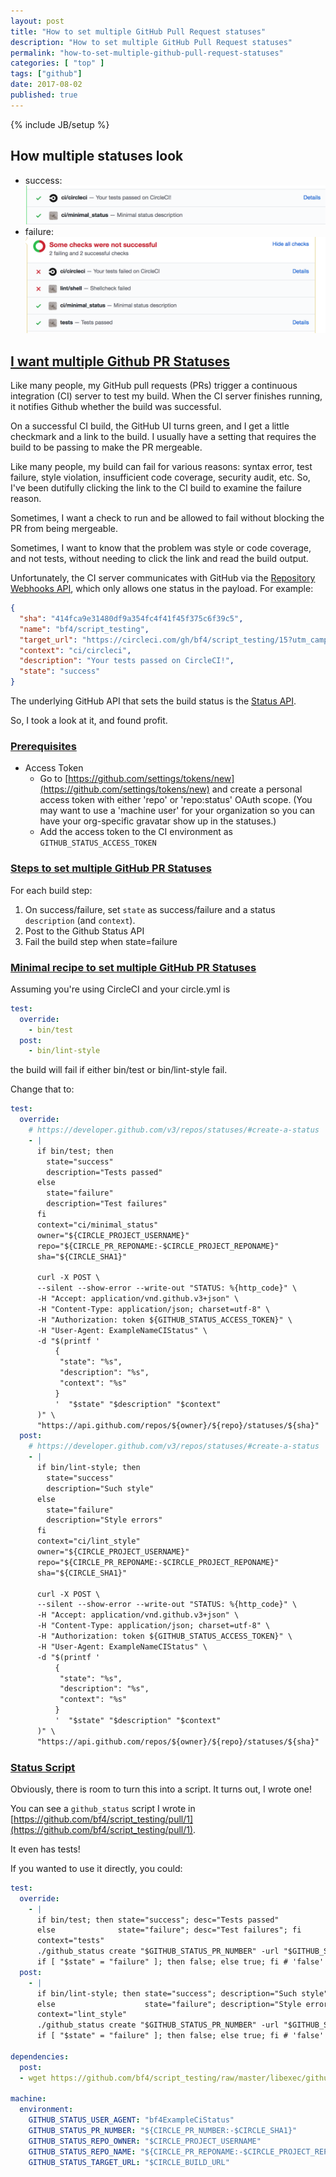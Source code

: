 ```yaml
---
layout: post
title: "How to set multiple GitHub Pull Request statuses"
description: "How to set multiple GitHub Pull Request statuses"
permalink: "how-to-set-multiple-github-pull-request-statuses"
categories: [ "top" ]
tags: ["github"]
date: 2017-08-02
published: true
---
```

{% include JB/setup %}

## How multiple statuses look

- success: <img src="/images/github-status.png" alt="multiple GitHub statuses" title="multiple GitHub statuses">
- failure: <img src="/images/github-status-failure.png" alt="multiple GitHub statuses" title="multiple GitHub statuses">

## [I want multiple Github PR Statuses](#i-want-multiple-github-pr-statuses)

Like many people, my GitHub pull requests (PRs) trigger a continuous integration (CI) server
to test my build.  When the CI server finishes running, it notifies Github whether the
build was successful.

On a successful CI build, the GitHub UI turns green, and I get a little checkmark and a link to the
build.  I usually have a setting that requires the build to be passing to make the PR mergeable.

Like many people, my build can fail for various reasons: syntax error, test failure, style violation,
insufficient code coverage, security audit, etc. So, I've been dutifully clicking the link to the CI
build to examine the failure reason.

Sometimes, I want a check to run and be allowed to fail without blocking the PR from being mergeable.

Sometimes, I want to know that the problem was style or code coverage, and not tests, without needing to
click the link and read the build output.

Unfortunately, the CI server communicates with GitHub via the [Repository Webhooks API](https://developer.github.com/v3/repos/hooks/#create-a-hook),
which only allows one status in the payload. For example:

```json
{
  "sha": "414fca9e31480df9a354fc4f41f45f375c6f39c5",
  "name": "bf4/script_testing",
  "target_url": "https://circleci.com/gh/bf4/script_testing/15?utm_campaign=vcs-integration-link&utm_medium=referral&utm_source=github-build-link",
  "context": "ci/circleci",
  "description": "Your tests passed on CircleCI!",
  "state": "success"
}
```

The underlying GitHub API that sets the build status is the [Status API](https://developer.github.com/v3/repos/statuses/).

So, I took a look at it, and found profit.

### [Prerequisites](#prerequisites)

- Access Token
  - Go to [https://github.com/settings/tokens/new](https://github.com/settings/tokens/new) and create a personal access token
  with either 'repo' or 'repo:status' OAuth scope. (You may want to use a 'machine user' for your organization
  so you can have your org-specific gravatar show up in the statuses.)
  - Add the access token to the CI environment as `GITHUB_STATUS_ACCESS_TOKEN`

### [Steps to set multiple GitHub PR Statuses](#steps-to-set-multiple-github-pr-statuses)

For each build step:

1. On success/failure, set `state` as success/failure and a status `description` (and `context`).
1. Post to the Github Status API
1. Fail the build step when state=failure

### [Minimal recipe to set multiple GitHub PR Statuses](#minimal-recipe-to-set-multiple-github-pr-statuses)

Assuming you're using CircleCI and your circle.yml is

```yaml
test:
  override:
    - bin/test
  post:
    - bin/lint-style
```

the build will fail if either bin/test or bin/lint-style fail.

Change that to:

```yaml
test:
  override:
    # https://developer.github.com/v3/repos/statuses/#create-a-status
    - |
      if bin/test; then
        state="success"
        description="Tests passed"
      else
        state="failure"
        description="Test failures"
      fi
      context="ci/minimal_status"
      owner="${CIRCLE_PROJECT_USERNAME}"
      repo="${CIRCLE_PR_REPONAME:-$CIRCLE_PROJECT_REPONAME}"
      sha="${CIRCLE_SHA1}"

      curl -X POST \
      --silent --show-error --write-out "STATUS: %{http_code}" \
      -H "Accept: application/vnd.github.v3+json" \
      -H "Content-Type: application/json; charset=utf-8" \
      -H "Authorization: token ${GITHUB_STATUS_ACCESS_TOKEN}" \
      -H "User-Agent: ExampleNameCIStatus" \
      -d "$(printf '
          {
           "state": "%s",
           "description": "%s",
           "context": "%s"
          }
          '  "$state" "$description" "$context"
      )" \
      "https://api.github.com/repos/${owner}/${repo}/statuses/${sha}"
  post:
    # https://developer.github.com/v3/repos/statuses/#create-a-status
    - |
      if bin/lint-style; then
        state="success"
        description="Such style"
      else
        state="failure"
        description="Style errors"
      fi
      context="ci/lint_style"
      owner="${CIRCLE_PROJECT_USERNAME}"
      repo="${CIRCLE_PR_REPONAME:-$CIRCLE_PROJECT_REPONAME}"
      sha="${CIRCLE_SHA1}"

      curl -X POST \
      --silent --show-error --write-out "STATUS: %{http_code}" \
      -H "Accept: application/vnd.github.v3+json" \
      -H "Content-Type: application/json; charset=utf-8" \
      -H "Authorization: token ${GITHUB_STATUS_ACCESS_TOKEN}" \
      -H "User-Agent: ExampleNameCIStatus" \
      -d "$(printf '
          {
           "state": "%s",
           "description": "%s",
           "context": "%s"
          }
          '  "$state" "$description" "$context"
      )" \
      "https://api.github.com/repos/${owner}/${repo}/statuses/${sha}"
```

### [Status Script](#status-script)

Obviously, there is room to turn this into a script. It turns out, I wrote one!

You can see a `github_status` script I wrote in [https://github.com/bf4/script_testing/pull/1](https://github.com/bf4/script_testing/pull/1).

It even has tests!

If you wanted to use it directly, you could:

```yaml
test:
  override:
    - |
      if bin/test; then state="success"; desc="Tests passed"
      else              state="failure"; desc="Test failures"; fi
      context="tests"
      ./github_status create "$GITHUB_STATUS_PR_NUMBER" -url "$GITHUB_STATUS_TARGET_URL" -context "${context}" -state "${state}" -desc "${desc}"
      if [ "$state" = "failure" ]; then false; else true; fi # 'false' fails the build
  post:
    - |
      if bin/lint-style; then state="success"; description="Such style"
      else                    state="failure"; description="Style errors"; fi
      context="lint_style"
      ./github_status create "$GITHUB_STATUS_PR_NUMBER" -url "$GITHUB_STATUS_TARGET_URL" -context "${context}" -state "${state}" -desc "${desc}"
      if [ "$state" = "failure" ]; then false; else true; fi # 'false' fails the build

dependencies:
  post:
  - wget https://github.com/bf4/script_testing/raw/master/libexec/github_status && chmod +x github_status

machine:
  environment:
    GITHUB_STATUS_USER_AGENT: "bf4ExampleCiStatus"
    GITHUB_STATUS_PR_NUMBER: "${CIRCLE_PR_NUMBER:-$CIRCLE_SHA1}"
    GITHUB_STATUS_REPO_OWNER: "$CIRCLE_PROJECT_USERNAME"
    GITHUB_STATUS_REPO_NAME: "${CIRCLE_PR_REPONAME:-$CIRCLE_PROJECT_REPONAME}"
    GITHUB_STATUS_TARGET_URL: "$CIRCLE_BUILD_URL"
```
